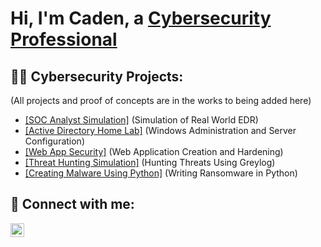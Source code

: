 <h1>Hi, I'm Caden, a <a href="https://www.linkedin.com/in/caden-whitley/">Cybersecurity Professional</a></h1>

<h2>👨‍💻 Cybersecurity Projects:</h2>

(All projects and proof of concepts are in the works to being added here)
- [[SOC Analyst Simulation]](https://github.com/CadenGH/SOC-Analyst-Simulation) (Simulation of Real World EDR)
- [[Active Directory Home Lab]](https://github.com/cadengh/LABURL) (Windows Administration and Server Configuration)
- [[Web App Security]](https://github.com/cadengh/WEBAPP) (Web Application Creation and Hardening)
- [[Threat Hunting Simulation]](https://github.com/cadengh/Threat) (Hunting Threats Using Greylog)
- [[Creating Malware Using Python]](https://github.com/cadengh/PythonMalware) (Writing Ransomware in Python)

<h2> 🤳 Connect with me:</h2>

[<img align="left" alt="CadenWhitley | LinkedIn" width="22px" src="https://cdn.jsdelivr.net/npm/simple-icons@v3/icons/linkedin.svg" />][linkedin]

[linkedin]: https://www.linkedin.com/in/caden-whitley/

<!--

Here are some ideas to get you started:

- 🔭 I’m currently working on ...
- 🌱 I’m currently learning ...
- 👯 I’m looking to collaborate on ...
- 🤔 I’m looking for help with ...
- 💬 Ask me about ...
- 📫 How to reach me: ...
- 😄 Pronouns: ...
- ⚡ Fun fact: ...
-->
